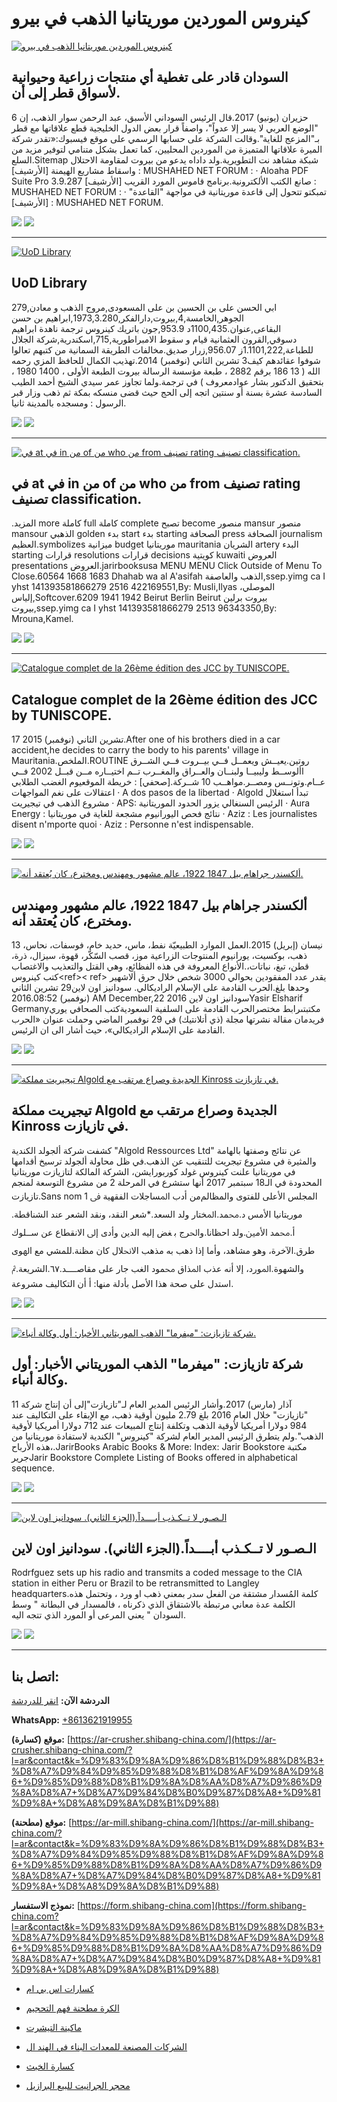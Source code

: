 # كينروس الموردين موريتانيا الذهب في بيرو

<a href="https://swt.shibang-china.com/?l=ar&img&k=%D9%83%D9%8A%D9%86%D8%B1%D9%88%D8%B3+%D8%A7%D9%84%D9%85%D9%88%D8%B1%D8%AF%D9%8A%D9%86+%D9%85%D9%88%D8%B1%D9%8A%D8%AA%D8%A7%D9%86%D9%8A%D8%A7+%D8%A7%D9%84%D8%B0%D9%87%D8%A8+%D9%81%D9%8A+%D8%A8%D9%8A%D8%B1%D9%88" target="_blank">![كينروس الموردين موريتانيا الذهب في بيرو](http://static.shibang-china.com/all-800x300/637.jpg)</a>

## السودان قادر على تغطية أي منتجات زراعية وحيوانية لأسواق قطر إلى أن.
6 حزيران (يونيو) 2017.قال الرئيس السوداني الأسبق، عبد الرحمن سوار الذهب، إن &quot;الوضع العربي لا يسر إلا عدواً&quot;، واصفاً قرار بعض الدول الخليجية قطع علاقاتها مع قطر بـ&quot;المزعج للغاية&quot;.وقالت الشركة على حسابها الرسمي على موقع فيسبوك:«تقدر شركة الميرة علاقاتها المتميزة من الموردين المحليين، كما تعمل بشكل متنامي لتوفير مزيد من السلع.Sitemap شبكة مشاهد نت التطويرية.ولد داداه يدعو من بيروت لمقاومة الاحتلال واسقاط مشاريع الهيمنة [الأرشيف] : MUSHAHED NET FORUM : &middot; Aloaha PDF Suite Pro 3.9.287 صانع الكتب الألكترونية.برنامج قاموس المورد القريب [الأرشيف] : MUSHAHED NET FORUM : &middot; تمبكتو تتحول إلى قاعدة موريتانية في مواجهة &quot;القاعدة&quot; [الأرشيف] : MUSHAHED NET FORUM.


<a href="https://whatsapp.shibangsoft.com/WhatsApp.php" target="_blank" title="WhatsApp">![](http://static.shibang-china.com/icon/whatsapp.png)</a> <a href="https://swt.shibang-china.com/?l=ar&icon&k=%D9%83%D9%8A%D9%86%D8%B1%D9%88%D8%B3+%D8%A7%D9%84%D9%85%D9%88%D8%B1%D8%AF%D9%8A%D9%86+%D9%85%D9%88%D8%B1%D9%8A%D8%AA%D8%A7%D9%86%D9%8A%D8%A7+%D8%A7%D9%84%D8%B0%D9%87%D8%A8+%D9%81%D9%8A+%D8%A8%D9%8A%D8%B1%D9%88" target="_blank">![](http://static.shibang-china.com/icon/chat-ar.png)</a>

---

<a href="https://swt.shibang-china.com/?l=ar&img&k=%D9%83%D9%8A%D9%86%D8%B1%D9%88%D8%B3+%D8%A7%D9%84%D9%85%D9%88%D8%B1%D8%AF%D9%8A%D9%86+%D9%85%D9%88%D8%B1%D9%8A%D8%AA%D8%A7%D9%86%D9%8A%D8%A7+%D8%A7%D9%84%D8%B0%D9%87%D8%A8+%D9%81%D9%8A+%D8%A8%D9%8A%D8%B1%D9%88" target="_blank">![UoD Library](http://static.shibang-china.com/all-800x300/831.jpg)</a>

## UoD Library
279,ابي الحسن على بن الحسين بن على المسعودى,مروج الذهب و معادن الجوهر,الخامسة,4,بيروت,دارالفكر,1973,3.280,ابراهيم بن حسن البقاعى,عنوان.1100,435د 953.9,جون باتريك كينروس ترجمة ناهدة ابراهيم دسوقي,القرون العثمانية قيام و سقوط الامبراطورية,715,اسكندرية,شركة الجلال للطباعة,1.1101,222ز 956.07,زرار صديق.مخالفات الطريقة السمانية من كتبهم تعالوا شوفوا عقائدهم كيف3 تشرين الثاني (نوفمبر) 2014.تهذيب الكمال للحافظ المزي رحمه الله ( 13 186 برقم 2882 ، طبعة مؤسسة الرسالة بيروت الطبعة الأولى ، 1400 1980 ، بتحقيق الدكتور بشار عوادمعروف ) في ترجمة.ولما تجاوز عمر سيدي الشيخ أحمد الطيب السادسة عشرة بسنة أو سنتين اتجه إلى الحج حيث قضى منسكه بمكة ثم ذهب وزار قبر الرسول : ومسجده بالمدينة ثانيا.


<a href="https://whatsapp.shibangsoft.com/WhatsApp.php" target="_blank" title="WhatsApp">![](http://static.shibang-china.com/icon/whatsapp.png)</a> <a href="https://swt.shibang-china.com/?l=ar&icon&k=%D9%83%D9%8A%D9%86%D8%B1%D9%88%D8%B3+%D8%A7%D9%84%D9%85%D9%88%D8%B1%D8%AF%D9%8A%D9%86+%D9%85%D9%88%D8%B1%D9%8A%D8%AA%D8%A7%D9%86%D9%8A%D8%A7+%D8%A7%D9%84%D8%B0%D9%87%D8%A8+%D9%81%D9%8A+%D8%A8%D9%8A%D8%B1%D9%88" target="_blank">![](http://static.shibang-china.com/icon/chat-ar.png)</a>

---

<a href="https://swt.shibang-china.com/?l=ar&img&k=%D9%83%D9%8A%D9%86%D8%B1%D9%88%D8%B3+%D8%A7%D9%84%D9%85%D9%88%D8%B1%D8%AF%D9%8A%D9%86+%D9%85%D9%88%D8%B1%D9%8A%D8%AA%D8%A7%D9%86%D9%8A%D8%A7+%D8%A7%D9%84%D8%B0%D9%87%D8%A8+%D9%81%D9%8A+%D8%A8%D9%8A%D8%B1%D9%88" target="_blank">![في at في in من of من who من from تصنيف rating تصنيف classification.](http://static.shibang-china.com/all-800x300/1186.jpg)</a>

## في at في in من of من who من from تصنيف rating تصنيف classification.
.المزيد more كاملة full كاملة complete تصبح become منصور mansur منصور mansour الذهبي golden بدء start بدء starting الصحافة press الصحافة journalism العظيم.symbolizes ميزانية budget موريتانيا mauritania الشريان artery البدء starting قرارات resolutions قرارات decisions كويتية kuwaiti العروض presentations العروض.jarirbooksusa MENU MENU Click Outside of Menu To Close.60564 1668 1683 Dhahab wa al A&#39;asifah الذهب والعاصفة,ssep.yimg ca I yhst 141393581866279 2516 422169551,By: Musli,Ilyas الموصلي، إلياس,Softcover.6209 1941 1942 Beirut Berlin Beirut بيروت برلين بيروت,ssep.yimg ca I yhst 141393581866279 2513 96343350,By: Mrouna,Kamel.


<a href="https://whatsapp.shibangsoft.com/WhatsApp.php" target="_blank" title="WhatsApp">![](http://static.shibang-china.com/icon/whatsapp.png)</a> <a href="https://swt.shibang-china.com/?l=ar&icon&k=%D9%83%D9%8A%D9%86%D8%B1%D9%88%D8%B3+%D8%A7%D9%84%D9%85%D9%88%D8%B1%D8%AF%D9%8A%D9%86+%D9%85%D9%88%D8%B1%D9%8A%D8%AA%D8%A7%D9%86%D9%8A%D8%A7+%D8%A7%D9%84%D8%B0%D9%87%D8%A8+%D9%81%D9%8A+%D8%A8%D9%8A%D8%B1%D9%88" target="_blank">![](http://static.shibang-china.com/icon/chat-ar.png)</a>

---

<a href="https://swt.shibang-china.com/?l=ar&img&k=%D9%83%D9%8A%D9%86%D8%B1%D9%88%D8%B3+%D8%A7%D9%84%D9%85%D9%88%D8%B1%D8%AF%D9%8A%D9%86+%D9%85%D9%88%D8%B1%D9%8A%D8%AA%D8%A7%D9%86%D9%8A%D8%A7+%D8%A7%D9%84%D8%B0%D9%87%D8%A8+%D9%81%D9%8A+%D8%A8%D9%8A%D8%B1%D9%88" target="_blank">![Catalogue complet de la 26ème édition des JCC by TUNISCOPE.](http://static.shibang-china.com/all-800x300/165.jpg)</a>

## Catalogue complet de la 26ème édition des JCC by TUNISCOPE.
17 تشرين الثاني (نوفمبر) 2015.After one of his brothers died in a car accident,he decides to carry the body to his parents&#39; village in Mauritania.الملخص.ROUTINE روتين.يعيــش ويعمــل فــي بيــروت فــي الشــرق األوســط وليبيــا ولبنــان والعــراق والمغــرب تــم اختيــاره مــن قبــل 2002 فــي عــام.وتونــس ومصــر.مواهــب 10 شــركة.[صحفي] : خريطة الموقعيوم الغضب الطلابي اعتقالات على نغم المواجهات &middot; A dos pasos de la libertad &middot; Algold تبدأ استغلال مشروع الذهب في تيجيريت &middot; APS: الرئيس السنغالي يزور الحدود الموريتانية &middot; Aura Energy : نتائج فحص اليورانيوم مشجعة للغاية في موريتانيا &middot; Aziz : Les journalistes disent n&#39;mporte quoi &middot; Aziz : Personne n&#39;est indispensable.


<a href="https://whatsapp.shibangsoft.com/WhatsApp.php" target="_blank" title="WhatsApp">![](http://static.shibang-china.com/icon/whatsapp.png)</a> <a href="https://swt.shibang-china.com/?l=ar&icon&k=%D9%83%D9%8A%D9%86%D8%B1%D9%88%D8%B3+%D8%A7%D9%84%D9%85%D9%88%D8%B1%D8%AF%D9%8A%D9%86+%D9%85%D9%88%D8%B1%D9%8A%D8%AA%D8%A7%D9%86%D9%8A%D8%A7+%D8%A7%D9%84%D8%B0%D9%87%D8%A8+%D9%81%D9%8A+%D8%A8%D9%8A%D8%B1%D9%88" target="_blank">![](http://static.shibang-china.com/icon/chat-ar.png)</a>

---

<a href="https://swt.shibang-china.com/?l=ar&img&k=%D9%83%D9%8A%D9%86%D8%B1%D9%88%D8%B3+%D8%A7%D9%84%D9%85%D9%88%D8%B1%D8%AF%D9%8A%D9%86+%D9%85%D9%88%D8%B1%D9%8A%D8%AA%D8%A7%D9%86%D9%8A%D8%A7+%D8%A7%D9%84%D8%B0%D9%87%D8%A8+%D9%81%D9%8A+%D8%A8%D9%8A%D8%B1%D9%88" target="_blank">![ألكسندر جراهام بيل 1847 1922، عالم مشهور ومهندس ومخترع، كان يُعتقد أنه.](http://static.shibang-china.com/all-800x300/402.jpg)</a>

## ألكسندر جراهام بيل 1847 1922، عالم مشهور ومهندس ومخترع، كان يُعتقد أنه.
13 نيسان (إبريل) 2015.العمل الموارد الطبيعيّة نفط، ماس، حديد خام، فوسفات، نحاس، ذهب، بوكسيت، يورانيوم المنتوجات الزراعية موز، قصب السّكّر، قهوة، سيزال، ذرة، قطن، تبغ، نباتات،.الأنواع المعروفة في هذه الفظائع، وهي القتل والتعذيب والاغتصاب كتب كينروس&lt;ref&gt;&lt; ref&gt; يقدر عدد المفقودين بحوالي 3000 شخص خلال حرق ألاشهير وحدها بلغ.الحرب القادمة على الإسلام الراديكالي. سودانيز اون لاين29 تشرين الثاني (نوفمبر) 2016.08:52 AM December,22 2016 سودانيز اون لاينYasir Elsharif Germanyمكتبتىرابط مختصرالحرب القادمة على السلفية السعوديةكتب الصحافي يوري فريدمان مقالة نشرتها مجلة (ذي أتلانتيك) في 29 نوفمبر الماضي وحملت عنوان «الحرب القادمة على الإسلام الراديكالي»، حيث أشار الى ان الرئيس.


<a href="https://whatsapp.shibangsoft.com/WhatsApp.php" target="_blank" title="WhatsApp">![](http://static.shibang-china.com/icon/whatsapp.png)</a> <a href="https://swt.shibang-china.com/?l=ar&icon&k=%D9%83%D9%8A%D9%86%D8%B1%D9%88%D8%B3+%D8%A7%D9%84%D9%85%D9%88%D8%B1%D8%AF%D9%8A%D9%86+%D9%85%D9%88%D8%B1%D9%8A%D8%AA%D8%A7%D9%86%D9%8A%D8%A7+%D8%A7%D9%84%D8%B0%D9%87%D8%A8+%D9%81%D9%8A+%D8%A8%D9%8A%D8%B1%D9%88" target="_blank">![](http://static.shibang-china.com/icon/chat-ar.png)</a>

---

<a href="https://swt.shibang-china.com/?l=ar&img&k=%D9%83%D9%8A%D9%86%D8%B1%D9%88%D8%B3+%D8%A7%D9%84%D9%85%D9%88%D8%B1%D8%AF%D9%8A%D9%86+%D9%85%D9%88%D8%B1%D9%8A%D8%AA%D8%A7%D9%86%D9%8A%D8%A7+%D8%A7%D9%84%D8%B0%D9%87%D8%A8+%D9%81%D9%8A+%D8%A8%D9%8A%D8%B1%D9%88" target="_blank">![تيجيريت مملكة Algold الجديدة وصراع مرتقب مع Kinross في تازيازت.](http://static.shibang-china.com/all-800x300/1117.jpg)</a>

## تيجيريت مملكة Algold الجديدة وصراع مرتقب مع Kinross في تازيازت.
كشفت شركة ألجولد الكندية &quot;Algold Ressources Ltd&quot; عن نتائج وصفتها بالهامة والمثيرة في مشروع تيجريت للتنقيب عن الذهب.في ظل محاولة ألجولد ترسيخ أقدامها في موريتانيا علنت كينروس غولد كوربورايشن، الشركة المالكة لتازيازت موريتانيا المحدودة في الـ18 سبتمبر 2017 أنها ستشرع في المرحلة 2 من مشروع التوسعة لمنجم تازيازت.Sans nom 1 المجلس الأعلى للفتوى والمظالمﻣﻦ ﺃﺩﺏ ﺍﳌﺴﺎﺟﻼﺕ ﺍﻟﻔﻘﻬﻴﺔ ﰱ ﻣﻮﺭﻳﺘﺎﻧﻴﺎ ﺍﻷﻣﺲ ﺩ.ﳏﻤﺪ.ﺍﳌﺨﺘﺎﺭ ﻭﻟﺪ ﺍﻟﺴﻌﺪ.*ﺷﻌﺮ ﺍﻟﻨﻘﺪ، ﻭﻧﻘﺪ ﺍﻟﺸﻌﺮ ﻋﻨﺪ ﺍﻟﺸﻨﺎﻗﻄﺔ. ﺃ.ﳏﻤﺪ ﺍﻷﻣﲔ.ﻭﻟﺪ ﺍﺣﻈﺎﻧﺎ.ﻭﺍﳊﺮﺝ ﺑ ﻐﺾ ﺇﻟﻴﻪ ﺍﻟﺪﻳﻦ ﻭﺃﺩﻯ ﺇﱃ ﺍﻻﻧﻘﻄﺎﻉ ﻋﻦ ﺳــﻠﻮﻙ ﻃﺮﻕ.ﺍﻵﺧﺮﺓ، ﻭﻫﻮ ﻣﺸﺎﻫﺪ، ﻭﺃﻣﺎ ﺇﺫﺍ ﺫﻫﺐ ﺑﻪ ﻣﺬﻫﺐ ﺍﻻﳓﻼﻝ ﻛﺎﻥ ﻣﻈﻨﺔ.ﻟﻠﻤﺸﻲ ﻣﻊ ﺍﳍﻮﻯ ﻭﺍﻟﺸﻬﻮﺓ.ﺍﳌﻮﺭﺩ، ﺇﻻ ﺃﻧﻪ ﻋﺬﺏ ﺍﳌﺬﺍﻕ ﳏﻤﻮﺩ ﺍﻟﻐﺐ ﺟﺎﺭ ﻋﻠﻰ ﻣﻘﺎﺻــــﺪ.٦٧.ﺍﻟﺸﺮﻳﻌﺔ.ﰒ ﺍﺳﺘﺪﻝ ﻋﻠﻰ ﺻﺤﺔ ﻫﺬﺍ ﺍﻷﺻﻞ ﺑﺄﺩﻟﺔ ﻣﻨﻬﺎ: ﺃ ﺃﻥ ﺍﻟﺘﻜﺎﻟﻴﻒ ﻣﺸﺮﻭﻋﺔ.


<a href="https://whatsapp.shibangsoft.com/WhatsApp.php" target="_blank" title="WhatsApp">![](http://static.shibang-china.com/icon/whatsapp.png)</a> <a href="https://swt.shibang-china.com/?l=ar&icon&k=%D9%83%D9%8A%D9%86%D8%B1%D9%88%D8%B3+%D8%A7%D9%84%D9%85%D9%88%D8%B1%D8%AF%D9%8A%D9%86+%D9%85%D9%88%D8%B1%D9%8A%D8%AA%D8%A7%D9%86%D9%8A%D8%A7+%D8%A7%D9%84%D8%B0%D9%87%D8%A8+%D9%81%D9%8A+%D8%A8%D9%8A%D8%B1%D9%88" target="_blank">![](http://static.shibang-china.com/icon/chat-ar.png)</a>

---

<a href="https://swt.shibang-china.com/?l=ar&img&k=%D9%83%D9%8A%D9%86%D8%B1%D9%88%D8%B3+%D8%A7%D9%84%D9%85%D9%88%D8%B1%D8%AF%D9%8A%D9%86+%D9%85%D9%88%D8%B1%D9%8A%D8%AA%D8%A7%D9%86%D9%8A%D8%A7+%D8%A7%D9%84%D8%B0%D9%87%D8%A8+%D9%81%D9%8A+%D8%A8%D9%8A%D8%B1%D9%88" target="_blank">![شركة تازيازت: &quot;ميفرما&quot; الذهب الموريتاني الأخبار: أول وكالة أنباء.](http://static.shibang-china.com/all-800x300/382.jpg)</a>

## شركة تازيازت: &quot;ميفرما&quot; الذهب الموريتاني الأخبار: أول وكالة أنباء.
11 آذار (مارس) 2017.وأشار الرئيس المدير العام لـ&quot;تازيازت&quot;إلى أن إنتاج شركة &quot;تازيازت&quot; خلال العام 2016 بلغ 2.79 مليون أوقية ذهب، مع الإبقاء على التكاليف عند 984 دولارا أمريكيا لأوقية الذهب وتكلفة إنتاج المبيعات عند 712 دولارا أمريكيا لأوقية الذهب&quot;.ولم يتطرق الرئيس المدير العام لشركة &quot;كينروس&quot; الكندية لاستفادة موريتانيا من هذه الأرباح،.JarirBooks Arabic Books &amp; More: Index: Jarir Bookstore مكتبة جريرJarir Bookstore Complete Listing of Books offered in alphabetical sequence.


<a href="https://whatsapp.shibangsoft.com/WhatsApp.php" target="_blank" title="WhatsApp">![](http://static.shibang-china.com/icon/whatsapp.png)</a> <a href="https://swt.shibang-china.com/?l=ar&icon&k=%D9%83%D9%8A%D9%86%D8%B1%D9%88%D8%B3+%D8%A7%D9%84%D9%85%D9%88%D8%B1%D8%AF%D9%8A%D9%86+%D9%85%D9%88%D8%B1%D9%8A%D8%AA%D8%A7%D9%86%D9%8A%D8%A7+%D8%A7%D9%84%D8%B0%D9%87%D8%A8+%D9%81%D9%8A+%D8%A8%D9%8A%D8%B1%D9%88" target="_blank">![](http://static.shibang-china.com/icon/chat-ar.png)</a>

---

<a href="https://swt.shibang-china.com/?l=ar&img&k=%D9%83%D9%8A%D9%86%D8%B1%D9%88%D8%B3+%D8%A7%D9%84%D9%85%D9%88%D8%B1%D8%AF%D9%8A%D9%86+%D9%85%D9%88%D8%B1%D9%8A%D8%AA%D8%A7%D9%86%D9%8A%D8%A7+%D8%A7%D9%84%D8%B0%D9%87%D8%A8+%D9%81%D9%8A+%D8%A8%D9%8A%D8%B1%D9%88" target="_blank">![الـصـور لا تــكـذب أبــــداً.(الجزء الثاني). سودانيز اون لاين](http://static.shibang-china.com/all-800x300/985.jpg)</a>

## الـصـور لا تــكـذب أبــــداً.(الجزء الثاني). سودانيز اون لاين
Rodrfguez sets up his radio and transmits a coded message to the CIA station in either Peru or Brazil to be retransmitted to Langley headquarters.كلمة المُسدار مشتقة من الفعل سدر بمعني ذهب او ورد ، وتحتمل هذه الكلمة عدة معاني مرتبطة بالاشتقاق الذي ذكرناه ، فالمسدار في البطانة &quot; وسط السودان &quot; يعني المرعى أو المورد الذي تتجه اليه.

<a href="https://whatsapp.shibangsoft.com/WhatsApp.php" target="_blank" title="WhatsApp">![](http://static.shibang-china.com/icon/whatsapp.png)</a> <a href="https://swt.shibang-china.com/?l=ar&icon&k=%D9%83%D9%8A%D9%86%D8%B1%D9%88%D8%B3+%D8%A7%D9%84%D9%85%D9%88%D8%B1%D8%AF%D9%8A%D9%86+%D9%85%D9%88%D8%B1%D9%8A%D8%AA%D8%A7%D9%86%D9%8A%D8%A7+%D8%A7%D9%84%D8%B0%D9%87%D8%A8+%D9%81%D9%8A+%D8%A8%D9%8A%D8%B1%D9%88" target="_blank">![](http://static.shibang-china.com/icon/chat-ar.png)</a>

---
## اتصل بنا:

**الدردشة الآن:** [انقر للدردشة](https://swt.shibang-china.com?l=ar&contact&k=%D9%83%D9%8A%D9%86%D8%B1%D9%88%D8%B3+%D8%A7%D9%84%D9%85%D9%88%D8%B1%D8%AF%D9%8A%D9%86+%D9%85%D9%88%D8%B1%D9%8A%D8%AA%D8%A7%D9%86%D9%8A%D8%A7+%D8%A7%D9%84%D8%B0%D9%87%D8%A8+%D9%81%D9%8A+%D8%A8%D9%8A%D8%B1%D9%88)

**WhatsApp:**  [+8613621919955](https://whatsapp.shibangsoft.com/WhatsApp.php)

**موقع (كسارة):** [https://ar-crusher.shibang-china.com/](https://ar-crusher.shibang-china.com/?l=ar&contact&k=%D9%83%D9%8A%D9%86%D8%B1%D9%88%D8%B3+%D8%A7%D9%84%D9%85%D9%88%D8%B1%D8%AF%D9%8A%D9%86+%D9%85%D9%88%D8%B1%D9%8A%D8%AA%D8%A7%D9%86%D9%8A%D8%A7+%D8%A7%D9%84%D8%B0%D9%87%D8%A8+%D9%81%D9%8A+%D8%A8%D9%8A%D8%B1%D9%88)

**موقع (مطحنة):** [https://ar-mill.shibang-china.com/](https://ar-mill.shibang-china.com/?l=ar&contact&k=%D9%83%D9%8A%D9%86%D8%B1%D9%88%D8%B3+%D8%A7%D9%84%D9%85%D9%88%D8%B1%D8%AF%D9%8A%D9%86+%D9%85%D9%88%D8%B1%D9%8A%D8%AA%D8%A7%D9%86%D9%8A%D8%A7+%D8%A7%D9%84%D8%B0%D9%87%D8%A8+%D9%81%D9%8A+%D8%A8%D9%8A%D8%B1%D9%88)

**نموذج الاستفسار:** [https://form.shibang-china.com](https://form.shibang-china.com?l=ar&contact&k=%D9%83%D9%8A%D9%86%D8%B1%D9%88%D8%B3+%D8%A7%D9%84%D9%85%D9%88%D8%B1%D8%AF%D9%8A%D9%86+%D9%85%D9%88%D8%B1%D9%8A%D8%AA%D8%A7%D9%86%D9%8A%D8%A7+%D8%A7%D9%84%D8%B0%D9%87%D8%A8+%D9%81%D9%8A+%D8%A8%D9%8A%D8%B1%D9%88)

* [كسارات اس بي ام](../21/%D9%83%D8%B3%D8%A7%D8%B1%D8%A7%D8%AA%20%D8%A7%D8%B3%20%D8%A8%D9%8A%20%D8%A7%D9%85.md)

* [الكرة مطحنة فهم التحجيم](../25/%D8%A7%D9%84%D9%83%D8%B1%D8%A9%20%D9%85%D8%B7%D8%AD%D9%86%D8%A9%20%D9%81%D9%87%D9%85%20%D8%A7%D9%84%D8%AA%D8%AD%D8%AC%D9%8A%D9%85.md)

* [ماكينة التيشرت](../21/%D9%85%D8%A7%D9%83%D9%8A%D9%86%D8%A9%20%D8%A7%D9%84%D8%AA%D9%8A%D8%B4%D8%B1%D8%AA.md)

* [الشركات المصنعة للمعدات البناء في الهند ال](../24/%D8%A7%D9%84%D8%B4%D8%B1%D9%83%D8%A7%D8%AA%20%D8%A7%D9%84%D9%85%D8%B5%D9%86%D8%B9%D8%A9%20%D9%84%D9%84%D9%85%D8%B9%D8%AF%D8%A7%D8%AA%20%D8%A7%D9%84%D8%A8%D9%86%D8%A7%D8%A1%20%D9%81%D9%8A%20%D8%A7%D9%84%D9%87%D9%86%D8%AF%20%D8%A7%D9%84.md)

* [كسارة الخبث](../22/%D9%83%D8%B3%D8%A7%D8%B1%D8%A9%20%D8%A7%D9%84%D8%AE%D8%A8%D8%AB.md)

* [محجر الجرانيت للبيع البرازيل](../23/%D9%85%D8%AD%D8%AC%D8%B1%20%D8%A7%D9%84%D8%AC%D8%B1%D8%A7%D9%86%D9%8A%D8%AA%20%D9%84%D9%84%D8%A8%D9%8A%D8%B9%20%D8%A7%D9%84%D8%A8%D8%B1%D8%A7%D8%B2%D9%8A%D9%84.md)